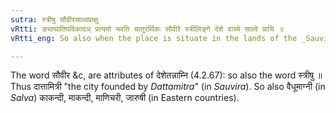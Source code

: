 ```yaml
---
sutra: स्त्रीषु सौवीरसाल्वप्राक्षु
vRtti: ङ्याप्प्रातिपदिकादञ् प्रत्ययो भवति चातुरर्थिकः सौवीरे स्त्रीलिङ्गे देशे वाच्ये साल्वे प्राचि ॥
vRtti_eng: So also when the place is situate in the lands of the _Sauvira_, or _Salva_ or of the Eastern people; and the word in these cases is always feminine.

---
```

The word सौवीर &c, are attributes of देशेतन्नाम्नि (4.2.67): so also the word स्त्रीषु ॥ Thus दात्तामित्री "the city founded by _Dattamitra_" (in _Sauvira_). So also वैधूमाग्नी (in _Salva_) काकन्दी, माकन्दी, माणिचरी, जारुषी (in Eastern countries).